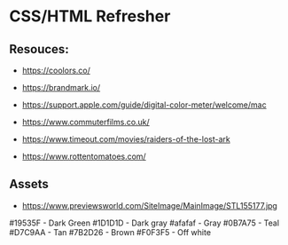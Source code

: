 # CSS/HTML Refresher

## Resouces:

-   https://coolors.co/

-   https://brandmark.io/

-   https://support.apple.com/guide/digital-color-meter/welcome/mac

-   https://www.commuterfilms.co.uk/

-   https://www.timeout.com/movies/raiders-of-the-lost-ark

-   https://www.rottentomatoes.com/

## Assets

-   https://www.previewsworld.com/SiteImage/MainImage/STL155177.jpg

#19535F - Dark Green
#1D1D1D - Dark gray
#afafaf - Gray
#0B7A75 - Teal
#D7C9AA - Tan
#7B2D26 - Brown
#F0F3F5 - Off white
